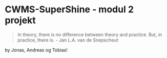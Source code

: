 # CWMS-SuperShine - modul 2 projekt

>In theory, there is no difference between theory and practice. But, in practice, there is.
> \- Jan L.A. van de Snepscheut


by Jonas, Andreas og Tobias!

